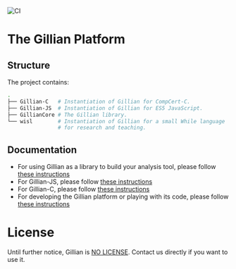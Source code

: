![CI](https://github.com/GillianPlatform/Gillian/workflows/CI/badge.svg?branch=master)

# The Gillian Platform

## Structure

The project contains:

```bash
.
├── Gillian-C   # Instantiation of Gillian for CompCert-C.
├── Gillian-JS  # Instantiation of Gillian for ES5 JavaScript.
├── GillianCore # The Gillian library.
└── wisl        # Instantiation of Gillian for a small While language
                # for research and teaching.
```

## Documentation

- For using Gillian as a library to build your analysis tool, please follow [these instructions](https://gillianplatform.github.io/docs/start)
- For Gillian-JS, please follow [these instructions](https://gillianplatform.github.io/docs/js/intro)
- For Gillian-C, please follow [these instructions](https://gillianplatform.github.io/docs/c/intro)
- For developing the Gillian platform or playing with its code, please follow [these instructions](https://gillianplatform.github.io/docs/development/install)


# License
Until further notice, Gillian is [NO LICENSE](https://choosealicense.com/no-permission/). Contact us directly if you want to use it.
